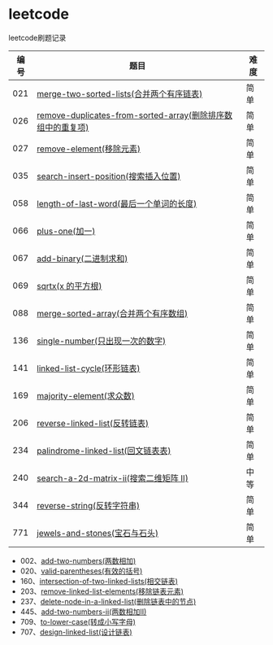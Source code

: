 <!--
 * @LastEditors: jiang yixin
 * @Author: jiang yixin
 -->
# leetcode
leetcode刷题记录

| 编号 | 题目 | 难度 |
| ------ | ------ | ------ |
| 021 | [merge-two-sorted-lists(合并两个有序链表)](https://github.com/jiangyx3915/leetcode/blob/master/algorithms/merge-two-sorted-lists.md)| 简单 |
| 026 | [remove-duplicates-from-sorted-array(删除排序数组中的重复项)](https://github.com/jiangyx3915/leetcode/blob/master/algorithms/remove-duplicates-from-sorted-array.md)| 简单 |
| 027 | [remove-element(移除元素)](https://github.com/jiangyx3915/leetcode/blob/master/algorithms/remove-element.md)| 简单 |
| 035 | [search-insert-position(搜索插入位置)](https://github.com/jiangyx3915/leetcode/blob/master/algorithms/search-insert-position.md)| 简单 |
| 058 | [length-of-last-word(最后一个单词的长度)](https://github.com/jiangyx3915/leetcode/blob/master/algorithms/length-of-last-word.md)| 简单 |
| 066 | [plus-one(加一)](https://github.com/jiangyx3915/leetcode/blob/master/algorithms/plus-one.md)| 简单 |
| 067 | [add-binary(二进制求和)](https://github.com/jiangyx3915/leetcode/blob/master/algorithms/add-binary.md)| 简单 |
| 069 | [sqrtx(x 的平方根)](https://github.com/jiangyx3915/leetcode/blob/master/algorithms/sqrtx.md)| 简单 |
| 088 | [merge-sorted-array(合并两个有序数组)](https://github.com/jiangyx3915/leetcode/blob/master/algorithms/merge-sorted-array.md) | 简单 |
| 136 | [single-number(只出现一次的数字)](https://github.com/jiangyx3915/leetcode/blob/master/algorithms/single-number.md) | 简单 |
| 141 | [linked-list-cycle(环形链表)](https://github.com/jiangyx3915/leetcode/blob/master/algorithms/linked-list-cycle.md) | 简单 |
| 169 | [majority-element(求众数)](https://github.com/jiangyx3915/leetcode/blob/master/algorithms/majority-element.md) | 简单 |
| 206 | [reverse-linked-list(反转链表)](https://github.com/jiangyx3915/leetcode/blob/master/algorithms/reverse-linked-list.md) | 简单 |
| 234 | [palindrome-linked-list(回文链表表)](https://github.com/jiangyx3915/leetcode/blob/master/algorithms/palindrome-linked-list.md) | 简单 |
| 240 | [search-a-2d-matrix-ii(搜索二维矩阵 II)](https://github.com/jiangyx3915/leetcode/blob/master/algorithms/search-a-2d-matrix-ii.md) | 中等 |
| 344 | [reverse-string(反转字符串)](https://github.com/jiangyx3915/leetcode/blob/master/algorithms/reverse-string.md) | 简单 |
| 771 | [jewels-and-stones(宝石与石头)](https://github.com/jiangyx3915/leetcode/blob/master/algorithms/jewels-and-stones.md) | 简单 |

* 002、[add-two-numbers(两数相加)](https://github.com/jiangyx3915/leetcode/blob/master/algorithms/add-two-numbers.py)
* 020、[valid-parentheses(有效的括号)](https://github.com/jiangyx3915/leetcode/blob/master/algorithms/valid-parentheses.py)
* 160、[intersection-of-two-linked-lists(相交链表)](https://github.com/jiangyx3915/leetcode/blob/master/algorithms/intersection-of-two-linked-lists.py)
* 203、[remove-linked-list-elements(移除链表元素)](https://github.com/jiangyx3915/leetcode/blob/master/algorithms/remove-linked-list-elements.py)
* 237、[delete-node-in-a-linked-list(删除链表中的节点)](https://github.com/jiangyx3915/leetcode/blob/master/algorithms/delete-node-in-a-linked-list.py)
* 445、[add-two-numbers-ii(两数相加II)](https://github.com/jiangyx3915/leetcode/blob/master/algorithms/add-two-numbers-ii.py)
* 709、[to-lower-case(转成小写字母)](https://github.com/jiangyx3915/leetcode/blob/master/algorithms/to-lower-case.py)
* 707、[design-linked-list(设计链表)](https://github.com/jiangyx3915/leetcode/blob/master/algorithms/design-linked-list.py)
